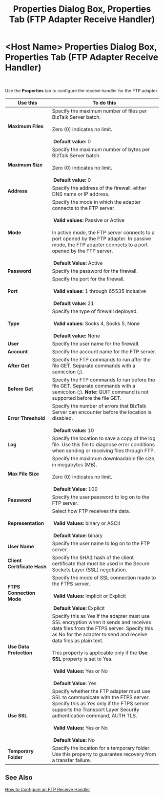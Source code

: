 ﻿---
title: <Host Name> Properties Dialog Box, Properties Tab (FTP Adapter Receive Handler)
TOCTitle: <Host Name> Properties Dialog Box, Properties Tab (FTP Adapter Receive Handler)
ms:assetid: ebcad2b8-ae85-47d2-97de-a92bde4013a0
ms:mtpsurl: https://msdn.microsoft.com/library/Aa561754(v=BTS.80)
ms:contentKeyID: 51533211
ms.date: 08/30/2017
mtps_version: v=BTS.80
f1_keywords:
- bts10.adaptors.ftp.handler.receive.props
---

# \<Host Name\> Properties Dialog Box, Properties Tab (FTP Adapter Receive Handler)

 

Use the **Properties** tab to configure the receive handler for the FTP adapter.

<table>
<thead>
<tr class="header">
<th>Use this</th>
<th>To do this</th>
</tr>
</thead>
<tbody>
<tr class="odd">
<td><strong>Maximum Files</strong></td>
<td>Specify the maximum number of files per BizTalk Server batch.<br />
<br />
Zero (0) indicates no limit.<br />
<br />
 <strong>Default value:</strong> 0</td>
</tr>
<tr class="even">
<td><strong>Maximum Size</strong></td>
<td>Specify the maximum number of bytes per BizTalk Server batch.<br />
<br />
Zero (0) indicates no limit.<br />
<br />
 <strong>Default value:</strong> 0</td>
</tr>
<tr class="odd">
<td><strong>Address</strong></td>
<td>Specify the address of the firewall, either DNS name or IP address.</td>
</tr>
<tr class="even">
<td><strong>Mode</strong></td>
<td>Specify the mode in which the adapter connects to the FTP server.<br />
<br />
 <strong>Valid values:</strong> Passive or Active<br />
<br />
In active mode, the FTP server connects to a port opened by the FTP adapter. In passive mode, the FTP adapter connects to a port opened by the FTP server.<br />
<br />
 <strong>Default Value:</strong> Active</td>
</tr>
<tr class="odd">
<td><strong>Password</strong></td>
<td>Specify the password for the firewall.</td>
</tr>
<tr class="even">
<td><strong>Port</strong></td>
<td>Specify the port for the firewall.<br />
<br />
 <strong>Valid values:</strong> 1 through 65535 inclusive<br />
<br />
 <strong>Default value:</strong> 21</td>
</tr>
<tr class="odd">
<td><strong>Type</strong></td>
<td>Specify the type of firewall deployed.<br />
<br />
 <strong>Valid values:</strong> Socks 4, Socks 5, None<br />
<br />
 <strong>Default value:</strong> None</td>
</tr>
<tr class="even">
<td><strong>User</strong></td>
<td>Specify the user name for the firewall.</td>
</tr>
<tr class="odd">
<td><strong>Account</strong></td>
<td>Specify the account name for the FTP server.</td>
</tr>
<tr class="even">
<td><strong>After Get</strong></td>
<td>Specify the FTP commands to run after the file GET. Separate commands with a semicolon (;).</td>
</tr>
<tr class="odd">
<td><strong>Before Get</strong></td>
<td>Specify the FTP commands to run before the file GET. Separate commands with a semicolon (;). <strong>Note:</strong> QUIT command is not supported before the file GET.</td>
</tr>
<tr class="even">
<td><strong>Error Threshold</strong></td>
<td>Specify the number of errors that BizTalk Server can encounter before the location is disabled.<br />
<br />
 <strong>Default value:</strong> 10</td>
</tr>
<tr class="odd">
<td><strong>Log</strong></td>
<td>Specify the location to save a copy of the log file. Use this file to diagnose error conditions when sending or receiving files through FTP.</td>
</tr>
<tr class="even">
<td><strong>Max File Size</strong></td>
<td>Specify the maximum downloadable file size, in megabytes (MB).<br />
<br />
Zero (0) indicates no limit.<br />
<br />
 <strong>Default Value:</strong> 100</td>
</tr>
<tr class="odd">
<td><strong>Password</strong></td>
<td>Specify the user password to log on to the FTP server.</td>
</tr>
<tr class="even">
<td><strong>Representation</strong></td>
<td>Select how FTP receives the data.<br />
<br />
 <strong>Valid Values:</strong> binary or ASCII<br />
<br />
 <strong>Default Value:</strong> binary</td>
</tr>
<tr class="odd">
<td><strong>User Name</strong></td>
<td>Specify the user name to log on to the FTP server.</td>
</tr>
<tr class="even">
<td><strong>Client Certificate Hash</strong></td>
<td>Specify the SHA1 hash of the client certificate that must be used in the Secure Sockets Layer (SSL) negotiation.</td>
</tr>
<tr class="odd">
<td><strong>FTPS Connection Mode</strong></td>
<td>Specify the mode of SSL connection made to the FTPS server.<br />
<br />
 <strong>Valid Values:</strong> Implicit or Explicit<br />
<br />
 <strong>Default Value:</strong> Explicit</td>
</tr>
<tr class="even">
<td><strong>Use Data Protection</strong></td>
<td>Specify this as Yes if the adapter must use SSL encryption when it sends and receives data files from the FTPS server. Specify this as No for the adapter to send and receive data files as plain text.<br />
<br />
This property is applicable only if the <strong>Use SSL</strong> property is set to Yes.<br />
<br />
 <strong>Valid Values:</strong> Yes or No<br />
<br />
 <strong>Default Value:</strong> Yes</td>
</tr>
<tr class="odd">
<td><strong>Use SSL</strong></td>
<td>Specify whether the FTP adapter must use SSL to communicate with the FTPS server. Specify this as Yes only if the FTPS server supports the Transport Layer Security authentication command, AUTH TLS.<br />
<br />
 <strong>Valid Values:</strong> Yes or No<br />
<br />
 <strong>Default Value:</strong> No</td>
</tr>
<tr class="even">
<td><strong>Temporary Folder</strong></td>
<td>Specify the location for a temporary folder. Use this property to guarantee recovery from a transfer failure.</td>
</tr>
</tbody>
</table>


## See Also

[How to Configure an FTP Receive Handler](https://msdn.microsoft.com/library/aa561710\(v=bts.80\))

